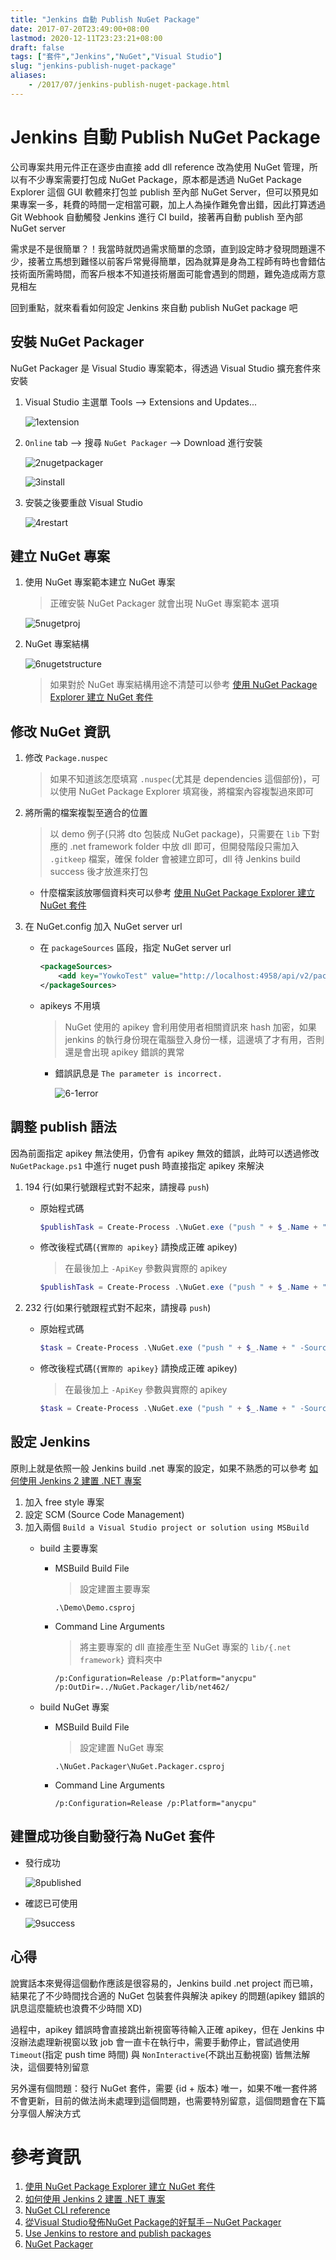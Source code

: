 ```yaml
---
title: "Jenkins 自動 Publish NuGet Package"
date: 2017-07-20T23:49:00+08:00
lastmod: 2020-12-11T23:23:21+08:00
draft: false
tags: ["套件","Jenkins","NuGet","Visual Studio"]
slug: "jenkins-publish-nuget-package"
aliases:
    - /2017/07/jenkins-publish-nuget-package.html
---
```

# Jenkins 自動 Publish NuGet Package
公司專案共用元件正在逐步由直接 add dll reference 改為使用 NuGet 管理，所以有不少專案需要打包成 NuGet Package，原本都是透過 NuGet Package Explorer 這個 GUI 軟體來打包並 publish 至內部 NuGet Server，但可以預見如果專案一多，耗費的時間一定相當可觀，加上人為操作難免會出錯，因此打算透過 Git Webhook 自動觸發 Jenkins 進行 CI build，接著再自動 publish 至內部 NuGet server

需求是不是很簡單？！我當時就閃過需求簡單的念頭，直到設定時才發現問題還不少，接著立馬想到難怪以前客戶常覺得簡單，因為就算是身為工程師有時也會錯估技術面所需時間，而客戶根本不知道技術層面可能會遇到的問題，難免造成兩方意見相左

回到重點，就來看看如何設定 Jenkins 來自動 publish NuGet package 吧

## 安裝 NuGet Packager

NuGet Packager 是 Visual Studio 專案範本，得透過 Visual Studio 擴充套件來安裝

1.  Visual Studio 主選單 Tools --> Extensions and Updates...

    ![1extension](https://user-images.githubusercontent.com/3851540/28425524-29c42ad4-6da3-11e7-8a1e-7f3cf1cfd6af.png)

2.  `Online` tab --> 搜尋 `NuGet Packager` --> Download 進行安裝

    ![2nugetpackager](https://user-images.githubusercontent.com/3851540/28425525-29f35b74-6da3-11e7-8d37-cfd5d58b1b22.png)

    ![3install](https://user-images.githubusercontent.com/3851540/28425526-2a0dfb32-6da3-11e7-8c35-efc1551c59ed.png)

3.  安裝之後要重啟 Visual Studio

    ![4restart](https://user-images.githubusercontent.com/3851540/28425530-2a1c6118-6da3-11e7-8a61-012b781e412f.png)

## 建立 NuGet 專案

1.  使用 NuGet 專案範本建立 NuGet 專案

    > 正確安裝 NuGet Packager 就會出現 NuGet 專案範本 選項

    ![5nugetproj](https://user-images.githubusercontent.com/3851540/28425527-2a11820c-6da3-11e7-9ad1-d9c0ab17f449.png)

2.  NuGet 專案結構

    ![6nugetstructure](https://user-images.githubusercontent.com/3851540/28425529-2a1aaa9e-6da3-11e7-9eea-7b6303293efe.png)

    > 如果對於 NuGet 專案結構用途不清楚可以參考 [使用 NuGet Package Explorer 建立 NuGet 套件](/2017/07/nuget-package-explorer.html)

## 修改 NuGet 資訊

1.  修改 `Package.nuspec`

    > 如果不知道該怎麼填寫 `.nuspec`(尤其是 dependencies 這個部份)，可以使用 NuGet Package Explorer 填寫後，將檔案內容複製過來即可

2.  將所需的檔案複製至適合的位置

    > 以 demo 例子(只將 dto 包裝成 NuGet package)，只需要在 `lib` 下對應的 .net framework folder 中放 dll 即可，但開發階段只需加入 `.gitkeep` 檔案，確保 folder 會被建立即可，dll 待 Jenkins build success 後才放進來打包
    
    - 什麼檔案該放哪個資料夾可以參考 [使用 NuGet Package Explorer 建立 NuGet 套件](/2017/07/nuget-package-explorer.html)

3.  在 NuGet.config 加入 NuGet server url

    *   在 `packageSources` 區段，指定 NuGet server url

        ```xml
        <packageSources>
            <add key="YowkoTest" value="http://localhost:4958/api/v2/package"/>
        </packageSources>
        ```

    *   apikeys 不用填

        > NuGet 使用的 apikey 會利用使用者相關資訊來 hash 加密，如果 jenkins 的執行身份現在電腦登入身份一樣，這邊填了才有用，否則還是會出現 apikey 錯誤的異常

        *   錯誤訊息是 `The parameter is incorrect.`

            ![6-1error](https://user-images.githubusercontent.com/3851540/28425528-2a172374-6da3-11e7-9e62-e009d180f695.png)

## 調整 publish 語法

因為前面指定 apikey 無法使用，仍會有 apikey 無效的錯誤，此時可以透過修改 `NuGetPackage.ps1` 中進行 nuget push 時直接指定 apikey 來解決

1.  194 行(如果行號跟程式對不起來，請搜尋 `push`)

    *   原始程式碼

        ```ps1
        $publishTask = Create-Process .\NuGet.exe ("push " + $_.Name + " -Source " + $url)
        ```
    *   修改後程式碼(`{實際的 apikey}` 請換成正確 apikey)

        > 在最後加上 `-ApiKey` 參數與實際的 apikey

        ```ps1
        $publishTask = Create-Process .\NuGet.exe ("push " + $_.Name + " -Source " + $url + " -ApiKey {實際的 apikey}")
        ```
2.  232 行(如果行號跟程式對不起來，請搜尋 `push`)

    *   原始程式碼

        ```ps1
        $task = Create-Process .\NuGet.exe ("push " + $_.Name + " -Source " + $url
        ```
    *   修改後程式碼(`{實際的 apikey}` 請換成正確 apikey)

        > 在最後加上 `-ApiKey` 參數與實際的 apikey

        ```ps1
        $task = Create-Process .\NuGet.exe ("push " + $_.Name + " -Source " + $url + " -ApiKey {實際的 apikey}")
        ```

    
<!--## 5. 設定專案相依
將 NuGet 專案設定 depends on 主要專案，這樣 build NuGet 專案時就會預設 build 主要專案了
>![7dependon](https://user-images.githubusercontent.com/3851540/28425531-2a2a0278-6da3-11e7-958a-105ec4f213b2.png)-->


## 設定 Jenkins

原則上就是依照一般 Jenkins build .net 專案的設定，如果不熟悉的可以參考 [如何使用 Jenkins 2 建置 .NET 專案](//blog.yowko.com/2017/02/jenkins-2-build-dotnet-project.html)

1.  加入 free style 專案
2.  設定 SCM (Source Code Management)
3.  加入兩個 `Build a Visual Studio project or solution using MSBuild`
    - build 主要專案
        *   MSBuild Build File
        
            > 設定建置主要專案

            ```
            .\Demo\Demo.csproj
            ```

        *   Command Line Arguments

            > 將主要專案的 dll 直接產生至 NuGet 專案的 `lib/{.net framework}` 資料夾中

            ```
            /p:Configuration=Release /p:Platform="anycpu" /p:OutDir=../NuGet.Packager/lib/net462/
            ```

    - build NuGet 專案

        *   MSBuild Build File

            > 設定建置 NuGet 專案

            ```
            .\NuGet.Packager\NuGet.Packager.csproj
            ```

        *   Command Line Arguments

            ```
            /p:Configuration=Release /p:Platform="anycpu"
            ```

## 建置成功後自動發行為 NuGet 套件

*   發行成功

    ![8published](https://user-images.githubusercontent.com/3851540/28425532-2a3d73c6-6da3-11e7-82fc-a4d3634eb860.png)

*   確認已可使用

    ![9success](https://user-images.githubusercontent.com/3851540/28425533-2a87095a-6da3-11e7-9303-7bb380f618f8.png)

## 心得

說實話本來覺得這個動作應該是很容易的，Jenkins build .net project 而已嘛，結果花了不少時間找合適的 NuGet 包裝套件與解決 apikey 的問題(apikey 錯誤的訊息這麼籠統也浪費不少時間 XD)

過程中，apikey 錯誤時會直接跳出新視窗等待輸入正確 apikey，但在 Jenkins 中沒辦法處理新視窗以致 job 會一直卡在執行中，需要手動停止，嘗試過使用 `Timeout`(指定 push time 時間) 與 `NonInteractive`(不跳出互動視窗) 皆無法解決，這個要特別留意

另外還有個問題：發行 NuGet 套件，需要 {id + 版本} 唯一，如果不唯一套件將不會更新，目前的做法尚未處理到這個問題，也需要特別留意，這個問題會在下篇分享個人解決方式

# 參考資訊

1.  [使用 NuGet Package Explorer 建立 NuGet 套件](/2017/07/nuget-package-explorer.html)
2.  [如何使用 Jenkins 2 建置 .NET 專案](/2017/02/jenkins-2-build-dotnet-project.html)
3.  [NuGet CLI reference](https://docs.microsoft.com/en-us/nuget/tools/nuget-exe-cli-reference?WT.mc_id=DOP-MVP-5002594)
4.  [從Visual Studio發佈NuGet Package的好幫手－NuGet Packager](http://blog.darkthread.net/post-2016-04-28-nuget-packager.aspx)
5.  [Use Jenkins to restore and publish packages](https://www.visualstudio.com/en-us/docs/package/build/jenkins)
6.  [NuGet Packager](https://marketplace.visualstudio.com/items?itemName=OveAndersen.NuGetPackager)
